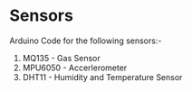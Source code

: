 # Sensors
Arduino Code for the following sensors:-
1. MQ135 - Gas Sensor
2. MPU6050 - Accerlerometer
3. DHT11 - Humidity and Temperature Sensor
